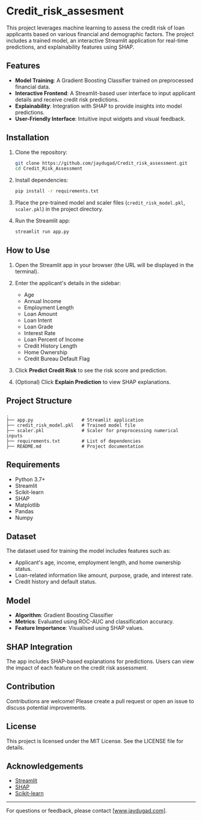 # Credit_risk_assesment

This project leverages machine learning to assess the credit risk of loan applicants based on various financial and demographic factors. The project includes a trained model, an interactive Streamlit application for real-time predictions, and explainability features using SHAP.

## Features

- **Model Training**: A Gradient Boosting Classifier trained on preprocessed financial data.
- **Interactive Frontend**: A Streamlit-based user interface to input applicant details and receive credit risk predictions.
- **Explainability**: Integration with SHAP to provide insights into model predictions.
- **User-Friendly Interface**: Intuitive input widgets and visual feedback.

## Installation

1. Clone the repository:
   ```bash
   git clone https://github.com/jaydugad/Credit_risk_assessment.git
   cd Credit_Risk_Assessment
   ```

2. Install dependencies:
   ```bash
   pip install -r requirements.txt
   ```

3. Place the pre-trained model and scaler files (`credit_risk_model.pkl`, `scaler.pkl`) in the project directory.

4. Run the Streamlit app:
   ```bash
   streamlit run app.py
   ```

## How to Use

1. Open the Streamlit app in your browser (the URL will be displayed in the terminal).

2. Enter the applicant's details in the sidebar:
   - Age
   - Annual Income
   - Employment Length
   - Loan Amount
   - Loan Intent
   - Loan Grade
   - Interest Rate
   - Loan Percent of Income
   - Credit History Length
   - Home Ownership
   - Credit Bureau Default Flag

3. Click **Predict Credit Risk** to see the risk score and prediction.

4. (Optional) Click **Explain Prediction** to view SHAP explanations.

## Project Structure

```
.
├── app.py                  # Streamlit application
├── credit_risk_model.pkl   # Trained model file
├── scaler.pkl              # Scaler for preprocessing numerical inputs
├── requirements.txt        # List of dependencies
├── README.md               # Project documentation
```

## Requirements

- Python 3.7+
- Streamlit
- Scikit-learn
- SHAP
- Matplotlib
- Pandas
- Numpy

## Dataset
The dataset used for training the model includes features such as:
- Applicant's age, income, employment length, and home ownership status.
- Loan-related information like amount, purpose, grade, and interest rate.
- Credit history and default status.

## Model

- **Algorithm**: Gradient Boosting Classifier
- **Metrics**: Evaluated using ROC-AUC and classification accuracy.
- **Feature Importance**: Visualised using SHAP values.

## SHAP Integration
The app includes SHAP-based explanations for predictions. Users can view the impact of each feature on the credit risk assessment.

## Contribution
Contributions are welcome! Please create a pull request or open an issue to discuss potential improvements.

## License
This project is licensed under the MIT License. See the LICENSE file for details.

## Acknowledgements
- [Streamlit](https://streamlit.io/)
- [SHAP](https://shap.readthedocs.io/en/latest/)
- [Scikit-learn](https://scikit-learn.org/)

---
For questions or feedback, please contact [www.jaydugad.com].

